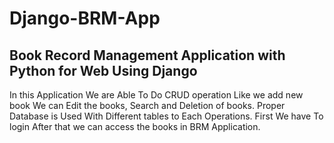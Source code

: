 # Django-BRM-App
## Book Record Management Application with Python for Web Using Django

In this Application We are Able To Do CRUD operation Like we add new book We can Edit the books, Search and Deletion of books.
Proper Database is Used With Different tables to Each Operations.
First We have To login After that we can access the books in BRM Application.
